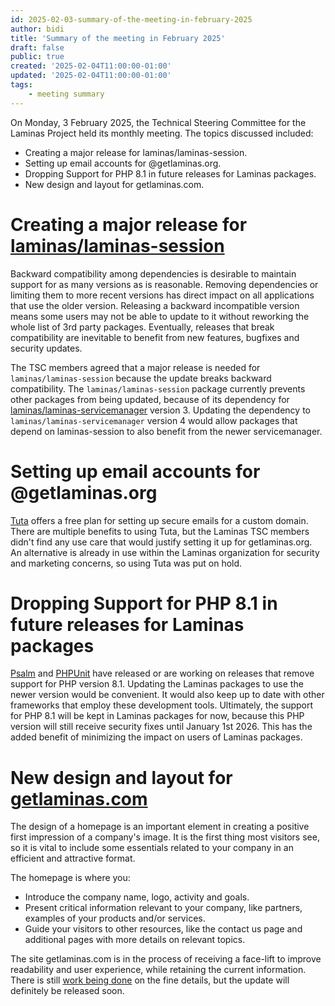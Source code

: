 ```yaml
---
id: 2025-02-03-summary-of-the-meeting-in-february-2025
author: bidi
title: 'Summary of the meeting in February 2025'
draft: false
public: true
created: '2025-02-04T11:00:00-01:00'
updated: '2025-02-04T11:00:00-01:00'
tags:
    - meeting summary
---
```


On Monday, 3 February 2025, the Technical Steering Committee for the Laminas Project held its monthly meeting.
The topics discussed included:

- Creating a major release for laminas/laminas-session.
- Setting up email accounts for @getlaminas.org.
- Dropping Support for PHP 8.1 in future releases for Laminas packages.
- New design and layout for getlaminas.com.

<!--- EXTENDED -->
# Creating a major release for [laminas/laminas-session](https://github.com/laminas/laminas-session)

Backward compatibility among dependencies is desirable to maintain support for as many versions as is reasonable.
Removing dependencies or limiting them to more recent versions has direct impact on all applications that use the older version.
Releasing a backward incompatible version means some users may not be able to update to it without reworking the whole list of 3rd party packages.
Eventually, releases that break compatibility are inevitable to benefit from new features, bugfixes and security updates.

The TSC members agreed that a major release is needed for `laminas/laminas-session` because the update breaks backward compatibility.
The `laminas/laminas-session` package currently prevents other packages from being updated, because of its dependency for [laminas/laminas-servicemanager](https://github.com/laminas/laminas-servicemanager) version 3.
Updating the dependency to `laminas/laminas-servicemanager` version 4 would allow packages that depend on laminas-session to also benefit from the newer servicemanager.

# Setting up email accounts for @getlaminas.org

[Tuta](https://tuta.com/blog/tutanota-for-open-source-teams) offers a free plan for setting up secure emails for a custom domain.
There are multiple benefits to using Tuta, but the Laminas TSC members didn't find any use care that would justify setting it up for getlaminas.org.
An alternative is already in use within the Laminas organization for security and marketing concerns, so using Tuta was put on hold.

# Dropping Support for PHP 8.1 in future releases for Laminas packages

[Psalm](https://github.com/vimeo/psalm) and [PHPUnit](https://github.com/sebastianbergmann/phpunit) have released or are working on releases that remove support for PHP version 8.1.
Updating the Laminas packages to use the newer version would be convenient.
It would also keep up to date with other frameworks that employ these development tools.
Ultimately, the support for PHP 8.1 will be kept in Laminas packages for now, because this PHP version will still receive security fixes until January 1st 2026.
This has the added benefit of minimizing the impact on users of Laminas packages.

# New design and layout for [getlaminas.com](getlaminas.com)

The design of a homepage is an important element in creating a positive first impression of a company's image.
It is the first thing most visitors see, so it is vital to include some essentials related to your company in an efficient and attractive format.

The homepage is where you:

- Introduce the company name, logo, activity and goals.
- Present critical information relevant to your company, like partners, examples of your products and/or services.
- Guide your visitors to other resources, like the contact us page and additional pages with more details on relevant topics.

The site getlaminas.com is in the process of receiving a face-lift to improve readability and user experience, while retaining the current information.
There is still [work being done](https://github.com/laminas/getlaminas.org/issues/242) on the fine details, but the update will definitely be released soon.
